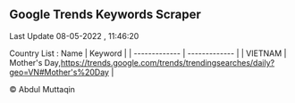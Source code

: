 

## Google Trends Keywords Scraper 
 
Last Update 08-05-2022 , 11:46:20

Country List :
 Name  | Keyword |
| ------------- | ------------- |
| VIETNAM | Mother's Day,https://trends.google.com/trends/trendingsearches/daily?geo=VN#Mother's%20Day |



© Abdul Muttaqin 
